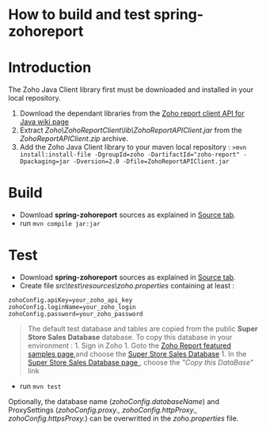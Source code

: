 # How to build and test spring-zohoreport

# Introduction #

The Zoho Java Client library first must be downloaded and installed in your local repository.
  1. Download the dependant libraries from the [Zoho report client API for Java wiki page](http://zohoreportsapi.wiki.zoho.com/Java-Client-Library.html)
  1. Extract _Zoho\ZohoReportClient\lib\ZohoReportAPIClient.jar_ from the _ZohoReportAPIClient.zip_ archive.
  1. Add the Zoho Java Client library to your maven local repository :
`>mvn install:install-file -DgroupId=zoho -DartifactId="zoho-report" -Dpackaging=jar -Dversion=2.0 -Dfile=ZohoReportAPIClient.jar`


# Build #

  * Download **spring-zohoreport** sources as explained in [Source tab](http://code.google.com/p/spring-zohoreport/source/checkout).
  * run `mvn compile jar:jar`

# Test #
  * Download **spring-zohoreport** sources as explained in [Source tab](http://code.google.com/p/spring-zohoreport/source/checkout).
  * Create file _src\test\resources\zoho.properties_ containing at least :
```
zohoConfig.apiKey=your_zoho_api_key
zohoConfig.loginName=your_zoho_login
zohoConfig.password=your_zoho_password
```
> The default test database and tables are copied from the public **Super Store Sales Database** database. To copy this database in your environment :
    1. Sign in Zoho
    1. Goto the [Zoho Report featured samples page ](http://reports.zoho.com/ZDBSampleDatabases.cc) and choose the [Super Store Sales Database](http://reports.zoho.com/ZDBDataSheetView.cc?DBID=4000000037680)
    1. In the [Super Store Sales Database page ](http://reports.zoho.com/ZDBDataSheetView.cc?DBID=4000000037680), choose the _"Copy this DataBase"_ link

  * run `mvn test`

Optionally, the database name (_zohoConfig.databaseName_) and ProxySettings (_zohoConfig.proxy., zohoConfig.httpProxy., zohoConfig.httpsProxy._) can be overwritted in the _zoho.properties_ file.